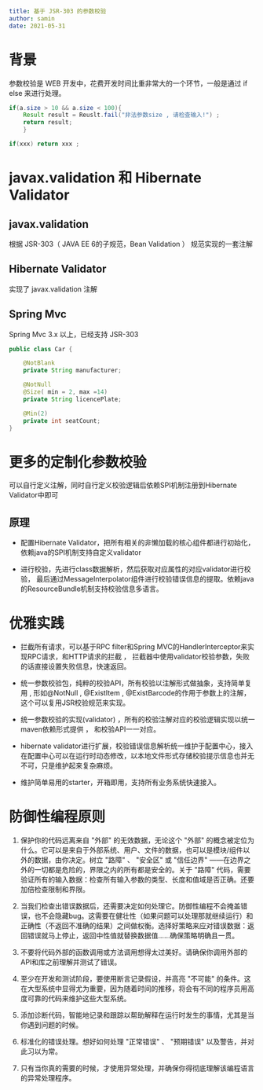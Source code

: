 ```yaml
title: 基于 JSR-303 的参数校验
author: samin
date: 2021-05-31
```

# 背景

参数校验是 WEB 开发中，花费开发时间比重非常大的一个环节，一般是通过 if else 来进行处理。

```java
if(a.size > 10 && a.size < 100){ 
    Result result = Reuslt.fail("非法参数size , 请检查输入!") ;
    return result;
    }

if(xxx) return xxx ;
```

# javax.validation 和 Hibernate Validator

## javax.validation

根据 JSR-303（ JAVA EE 6的子规范，Bean Validation ） 规范实现的一套注解

## Hibernate Validator

实现了 javax.validation 注解

## Spring Mvc

Spring Mvc 3.x 以上，已经支持 JSR-303

```java
public class Car {

    @NotBlank
    private String manufacturer;

    @NotNull
    @Size( min = 2, max =14)
    private String licencePlate;

    @Min(2)
    private int seatCount;
}
```

# 更多的定制化参数校验

可以自行定义注解，同时自行定义校验逻辑后依赖SPI机制注册到Hibernate Validator中即可

## 原理

- 配置Hibernate Validator，把所有相关的非懒加载的核心组件都进行初始化，依赖java的SPI机制支持自定义validator

- 进行校验，先进行class数据解析，然后获取对应属性的对应validator进行校验， 最后通过MessageInterpolator组件进行校验错误信息的提取。依赖java的ResourceBundle机制支持校验信息多语言。

# 优雅实践

- 拦截所有请求，可以基于RPC filter和Spring MVC的HandlerInterceptor来实现RPC请求，和HTTP请求的拦截 ， 拦截器中使用validator校验参数，失败的话直接设置失败信息，快速返回。

- 统一参数校验包，纯粹的校验API，所有校验以注解形式做抽象，支持简单复用 , 形如@NotNull , @ExistItem , @ExistBarcode的作用于参数上的注解， 这个可以复用JSR校验规范来实现。

- 统一参数校验的实现(validator) ，所有的校验注解对应的校验逻辑实现以统一maven依赖形式提供 ， 和校验API一一对应。

- hibernate validator进行扩展，校验错误信息解析统一维护于配置中心，接入在配置中心可以在运行时动态修改，以本地文件形式存储校验提示信息也并无不可，只是维护起来复杂麻烦。

- 维护简单易用的starter，开箱即用，支持所有业务系统快速接入。

# 防御性编程原则

1. 保护你的代码远离来自 "外部" 的无效数据，无论这个 "外部" 的概念被定位为什么。它可以是来自于外部系统、用户、文件的数据，也可以是模块/组件以外的数据，由你决定。树立 "路障" 、 "安全区" 或 "信任边界" ——在边界之外的一切都是危险的，界限之内的所有都是安全的。关于 "路障" 代码，需要验证所有的输入数据：检查所有输入参数的类型、长度和值域是否正确。还要加倍检查限制和界限。

2. 当我们检查出错误数据后，还需要决定如何处理它。防御性编程不会掩盖错误，也不会隐藏bug。这需要在健壮性（如果问题可以处理那就继续运行）和正确性（不返回不准确的结果）之间做权衡。选择好策略来应对错误数据：返回错误就马上停止，返回中性值就替换数据值……确保策略明确且一贯。

3. 不要将代码外部的函数调用或方法调用想得太过美好。请确保你调用外部的API和库之前理解并测试了错误。

4. 至少在开发和测试阶段，要使用断言记录假设，并高亮 "不可能" 的条件。这在大型系统中显得尤为重要，因为随着时间的推移，将会有不同的程序员用高度可靠的代码来维护这些大型系统。

5. 添加诊断代码，智能地记录和跟踪以帮助解释在运行时发生的事情，尤其是当你遇到问题的时候。

6. 标准化的错误处理。想好如何处理 "正常错误" 、 "预期错误" 以及警告，并对此习以为常。

7. 只有当你真的需要的时候，才使用异常处理，并确保你得彻底理解该编程语言的异常处理程序。
